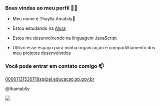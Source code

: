  ### Boas vindas ao meu perfil 💙💙
- Meu nome é Thaylla Amabily🐝

- Estou estudando na [Alura](https://www.alura.com.br)
- Estou me desenvolvendo na linguagem JavaScript
- Utilizo esse espaço para minha organização e compartilhamento dos meu projetos desenvolvidos

### Você pode entrar em contato comigo 📫
00001131530718sp@al.educacao.sp.gov.br

@thamabily

![](https://encrypted-tbn0.gstatic.com/images?q=tbn:ANd9GcRNWr-PpvrNq-uxJTPMXLX8t60x04xSjWgJcw&s)
